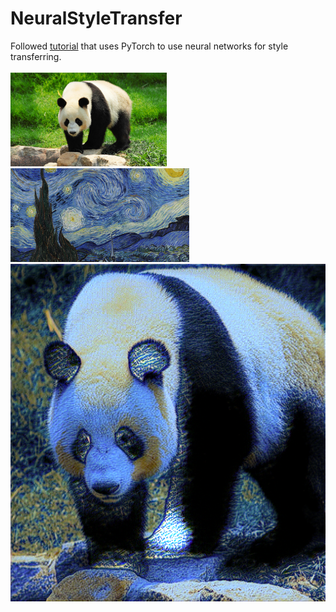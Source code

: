 # NeuralStyleTransfer
Followed [tutorial](https://www.youtube.com/watch?v=imX4kSKDY7s&ab_channel=AladdinPersson) that uses PyTorch to use neural networks for style transferring.
<br> <br>
  <img src="original.png" alt="drawing" height="150"/> 
  <img src="style.png" alt="drawing" height="150"/>
    <br>
     <img src="styled_panda.png" alt="drawing" height="540"/>
    </br>
</br> </br>
